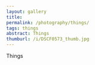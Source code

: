 ```yaml
---
layout: gallery
title: 
permalink: /photography/things/
tags: things
abstract: Things
thumburl: /i/DSCF0573_thumb.jpg
---
```

Things


